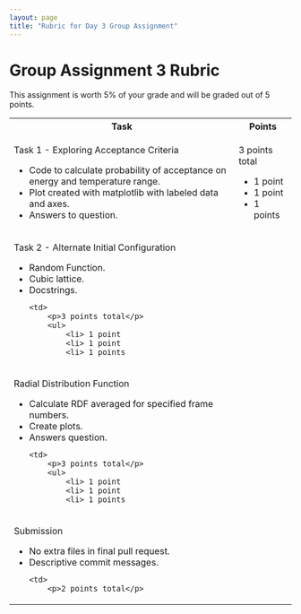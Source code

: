 ```yaml
---
layout: page
title: "Rubric for Day 3 Group Assignment"
---
```


# Group Assignment 3 Rubric

This assignment is worth 5% of your grade and will be graded out of 5 points.

<table>
<tr>
    <th>
        Task
    </th>
    <th>
        Points
    </th>
<tr>
    <td>
        <p>Task 1 - Exploring Acceptance Criteria</p> 
        <ul>
            <li>Code to calculate probability of acceptance on energy and temperature range.
            <li>Plot created with matplotlib with labeled data and axes.
            <li>Answers to question.
    <td>
        <p>3 points total</p>
        <ul>
            <li> 1 point
            <li> 1 point
            <li> 1 points
<tr>
    <td>
        <p>Task 2 - Alternate Initial Configuration</p> 
        <ul>
            <li>Random Function.
            <li>Cubic lattice.
            <li>Docstrings.
        
    
    <td>
        <p>3 points total</p>
        <ul>
            <li> 1 point
            <li> 1 point
            <li> 1 points
    

<tr>
    <td>
        <p>Radial Distribution Function</p> 
        <ul>
            <li>Calculate RDF averaged for specified frame numbers.
            <li>Create plots.
            <li>Answers question.
        
    
    <td>
        <p>3 points total</p>
        <ul>
            <li> 1 point
            <li> 1 point
            <li> 1 points
        
    

<tr>
    <td>
        <p>Submission</p> 
        <ul>
            <li>No extra files in final pull request.
            <li>Descriptive commit messages.
        
    <td>
        <p>2 points total</p>
    



    




